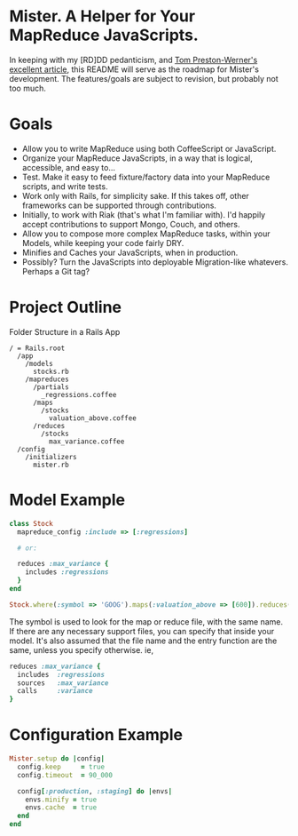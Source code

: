 # Mister. A Helper for Your MapReduce JavaScripts.

In keeping with my \[RD]DD pedanticism, and [Tom Preston-Werner's excellent article][tpdub], this README will serve as
the roadmap for Mister's development. The features/goals are subject to revision, but probably not too much.

# Goals

* Allow you to write MapReduce using both CoffeeScript or JavaScript.
* Organize your MapReduce JavaScripts, in a way that is logical, accessible, and easy to...
* Test. Make it easy to feed fixture/factory data into your MapReduce scripts, and write tests.
* Work only with Rails, for simplicity sake. If this takes off, other frameworks can be supported through contributions.
* Initially, to work with Riak (that's what I'm familiar with). I'd happily accept contributions to support Mongo, Couch, and others.
* Allow you to compose more complex MapReduce tasks, within your Models, while keeping your code fairly DRY.
* Minifies and Caches your JavaScripts, when in production.
* Possibly? Turn the JavaScripts into deployable Migration-like whatevers. Perhaps a Git tag?

# Project Outline

Folder Structure in a Rails App

    / = Rails.root
      /app
        /models
          stocks.rb
        /mapreduces
          /partials
            _regressions.coffee
          /maps
            /stocks
              valuation_above.coffee
          /reduces
            /stocks
              max_variance.coffee
      /config
        /initializers
          mister.rb

# Model Example

```ruby
class Stock
  mapreduce_config :include => [:regressions]

  # or:

  reduces :max_variance {
    includes :regressions
  }
end

Stock.where(:symbol => 'GOOG').maps(:valuation_above => [600]).reduces(:max_variance => [1.month])
```

The symbol is used to look for the map or reduce file, with the same name. If there are any necessary support files,
you can specify that inside your model. It's also assumed that the file name and the entry function are the same, unless
you specify otherwise. ie,

```ruby
reduces :max_variance {
  includes  :regressions
  sources   :max_variance
  calls     :variance
}
```

# Configuration Example

```ruby
Mister.setup do |config|
  config.keep     = true
  config.timeout  = 90_000

  config[:production, :staging] do |envs|
    envs.minify = true
    envs.cache  = true
  end
end
```


[tpdub]:http://tom.preston-werner.com/2010/08/23/readme-driven-development.html
